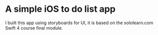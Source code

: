 # A simple iOS to do list app
I built this app using storyboards for UI, it is based on the sololearn.com Swift 4 course final module.
